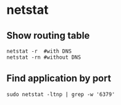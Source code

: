 # netstat

## Show routing table
```
netstat -r  #with DNS
netstat -rn #without DNS
```

## Find application by port
`sudo netstat -ltnp | grep -w '6379'`